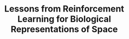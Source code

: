 ---
title: "Lessons from Reinforcement Learning for Biological Representations of Space"
year: 2020
pdf_url: "https://arxiv.org/abs/1912.06615"
category: "vision"
author_list: "Alex Muryy, N. Siddharth, Nantas Nardelli, Andrew Glennerster, Philip H.S. Torr"
grant: "MURI"
pub_in: "Vision Research"
---